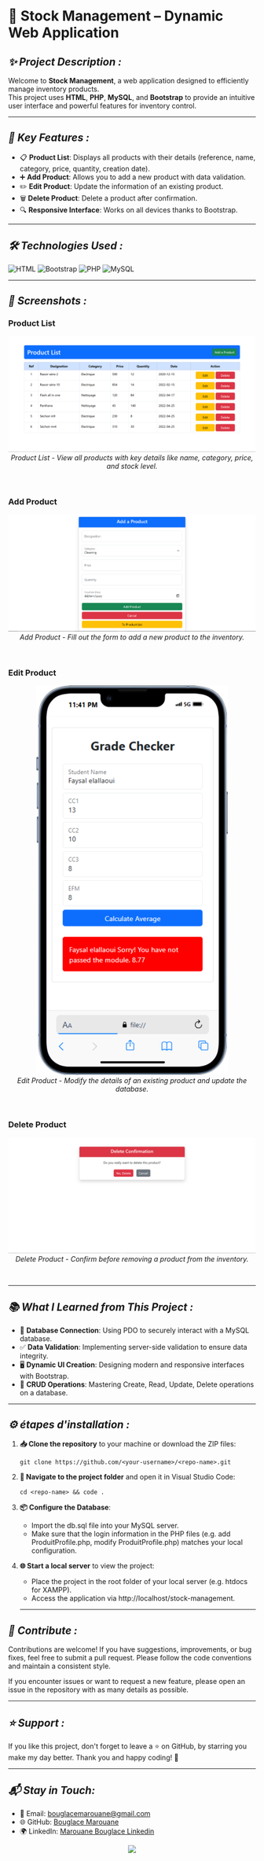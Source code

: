 # 🛒 **Stock Management – Dynamic Web Application**

## ***✨ Project Description :***
Welcome to **Stock Management**, a web application designed to efficiently manage inventory products.  
This project uses **HTML**, **PHP**, **MySQL**, and **Bootstrap** to provide an intuitive user interface and powerful features for inventory control.

---

## ***🚀 Key Features :***

- 📋 **Product List**: Displays all products with their details (reference, name, category, price, quantity, creation date).
- ➕ **Add Product**: Allows you to add a new product with data validation.
- ✏️ **Edit Product**: Update the information of an existing product.
- 🗑️ **Delete Product**: Delete a product after confirmation.
- 🔍 **Responsive Interface**: Works on all devices thanks to Bootstrap.

---

## ***🛠️ Technologies Used :***

![HTML](https://img.shields.io/badge/HTML-5-orange?logo=html5&logoColor=white) ![Bootstrap](https://img.shields.io/badge/Bootstrap-5-red?logo=Bootstrap&logoColor=white) ![PHP](https://img.shields.io/badge/PHP-8.1-blue?logo=php&logoColor=white) ![MySQL](https://img.shields.io/badge/MySQL-8.0-gold?logo=mysql&logoColor=white)

---

## ***📸 Screenshots :***

### Product List
<p align="center">
  <img src="https://github.com/BouglaceMarouane/Stock-Management/blob/5d6ad0d911907d90185601c370acb968bdfda16e/images/product_liste.png" alt="image alt"/>
  <br>
  <em>Product List - View all products with key details like name, category, price, and stock level.</em>
</p><br>

### Add Product
<p align="center">
  <img src="https://github.com/BouglaceMarouane/Stock-Management/blob/3fbc68bc08b45e4c280da67bc7f96e668d18bd40/images/add_product.png" alt="image alt"/>
  <br>
  <em>Add Product - Fill out the form to add a new product to the inventory.</em>
</p><br>

### Edit Product
<p align="center">
  <img src="https://github.com/BouglaceMarouane/Student-Average-Calculator/blob/81f6d42481c75718b563b140fd7f475c3765bc1c/images/exp2.png" alt="image alt"/>
  <br>
  <em>Edit Product - Modify the details of an existing product and update the database.</em>
</p><br>

### Delete Product
<p align="center">
  <img src="https://github.com/BouglaceMarouane/Stock-Management/blob/ff414f5411889b3f2b18b56dcdcf9e7007444a2f/images/delete.png" alt="image alt"/>
  <br>
  <em>Delete Product - Confirm before removing a product from the inventory.</em>
</p><br>

---

## ***📚 What I Learned from This Project :***

- 🔗 **Database Connection**: Using PDO to securely interact with a MySQL database.
- ✅ **Data Validation**: Implementing server-side validation to ensure data integrity.
- 🖥️ **Dynamic UI Creation**: Designing modern and responsive interfaces with Bootstrap.
- 🔄 **CRUD Operations**: Mastering Create, Read, Update, Delete operations on a database.

---

## ***⚙️ étapes d'installation :***

1. **📥 Clone the repository** to your machine or download the ZIP files:
   ```
   git clone https://github.com/<your-username>/<repo-name>.git
   ```
2. **📂 Navigate to the project folder** and open it in Visual Studio Code:
   ```
   cd <repo-name> && code .
   ```

3. **📦 Configure the Database**:

    - Import the db.sql file into your MySQL server.
    - Make sure that the login information in the PHP files (e.g. add ProduitProfile.php, modify ProduitProfile.php) matches your local configuration.

4. **🌐 Start a local server** to view the project:

    - Place the project in the root folder of your local server (e.g. htdocs for XAMPP).
    - Access the application via http://localhost/stock-management.
   
   ---

## ***🤝 Contribute :***

Contributions are welcome!
If you have suggestions, improvements, or bug fixes, feel free to submit a pull request.
Please follow the code conventions and maintain a consistent style.

If you encounter issues or want to request a new feature, please open an issue in the repository with as many details as possible.

   ---

## ***⭐ Support :***

If you like this project, don't forget to leave a ⭐ on GitHub, by starring you make my day better. Thank you and happy coding! 🚀

   ---

## ***📬 Stay in Touch:***

- 📧 Email: bouglacemarouane@gmail.com  
- 🌐 GitHub: [Bouglace Marouane](https://github.com/BouglaceMarouane)
- 🌍 LinkedIn: [Marouane Bouglace Linkedin](https://www.linkedin.com/in/marouane-bouglace-68b17333b/)

<p align="center">
  <img src="https://capsule-render.vercel.app/api?type=waving&color=gradient&height=60&section=footer"/>
</p>
